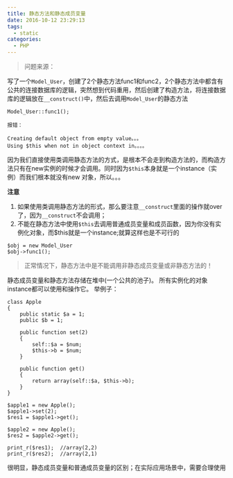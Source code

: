 ```yaml
---
title: 静态方法和静态成员变量
date: 2016-10-12 23:29:13
tags:
  - static
categories:
  - PHP
---
```


> 问题来源：

写了一个`Model_User`，创建了2个静态方法func1和func2，2个静态方法中都含有公共的连接数据库的逻辑，突然想到代码重用，然后创建了构造方法，将连接数据库的逻辑放在`__construct()`中，然后去调用`Model_User`的静态方法
<!-- more -->

```
Model_User::func1();

```

`报错：`

```
Creating default object from empty value。。。
Using $this when not in object context in。。。。

```

因为我们直接使用类调用静态方法的方式，是根本不会走到构造方法的，而构造方法只有在new实例的时候才会调用。同时因为`$this`本身就是一个instance（实例）而我们根本就没有new 对象，所以。。。

**注意**
1.  如果使用类调用静态方法的形式，那么要注意`__construct`里面的操作就over了，因为`__construct`不会调用；
2.  不能在静态方法中使用`$this`去调用普通成员变量和成员函数，因为你没有实例化对象，而$this就是一个instance;就算这样也是不可行的

```
$obj = new Model_User
$obj->func1();

```

> 正常情况下，静态方法中是不能调用非静态成员变量或非静态方法的！

静态成员变量和静态方法存储在堆中(一个公共的池子)。
所有实例化的对象instance都可以使用和操作它。
举例子：

```
class Apple
{
    public static $a = 1;
    public $b = 1;

    public function set(2)
    {
        self::$a = $num; 
        $this->b = $num;
    }

    public function get()
    {
        return array(self::$a, $this->b);
    }
}

$apple1 = new Apple();
$apple1->set(2);
$res1 = $apple1->get();

$apple2 = new Apple();
$res2 = $apple2->get();

print_r($res1);  //array(2,2)
print_r($res2);  //array(2,1)

```

很明显，静态成员变量和普通成员变量的区别；在实际应用场景中，需要合理使用